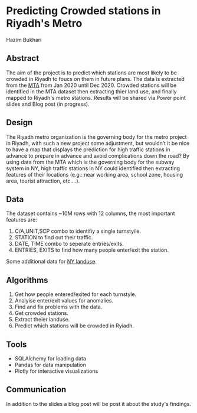 # Predicting Crowded stations in Riyadh's Metro
Hazim Bukhari

## Abstract
The aim of the project is to predict which stations are most likely to be crowded in Riyadh to foucs on them in future plans. The data is extracted from the [MTA](http://web.mta.info/developers/turnstile.html) from Jan 2020 until Dec 2020. Crowded stations will be identified in the MTA dataset then extracting thier land use, and finally mapped to Riyadh's metro stations. Results will be shared via Power point slides and Blog post (in progress).

## Design
The Riyadh metro organization is the governing body for the metro project in Riyadh, with such a new project some adjustment, but wouldn’t it be nice to have a map that displays the prediction for high traffic stations in advance to prepare in advance and avoid complications down the road?
By using data from the MTA which is the governing body for the subway system in NY, high traffic stations in NY could identified then extracting features of their locations (e.g.: near working area, school zone, housing area, tourist attraction, etc.…).


## Data
The dataset contains ~10M rows with 12 columns, the most important features are:  
1. C/A,UNIT,SCP combo to identifiy a single turnstyile.  
2. STATION to find out their traffic.
3. DATE, TIME combo to seperate entries/exits.
4. ENTRIES, EXITS to find how many people enter/exit the station.

Some additional data for [NY landuse](https://zola.planning.nyc.gov/#13.33/40.74823/-73.98644).

## Algorithms

1. Get how people entered/exited for each turnstyle.
2. Analyise enter/exit values for anomalies.
3. Find and fix problems with the data.
4. Get crowded stations.
5. Extract theier landuse.
6. Predict which stations will be crowded in Ryiadh. 

## Tools
- SQLAlchemy for loading data
- Pandas for data manipulation
- Plotly for interactive visualizations


## Communication
In addition to the slides a blog post will be post it about the study's findings.


